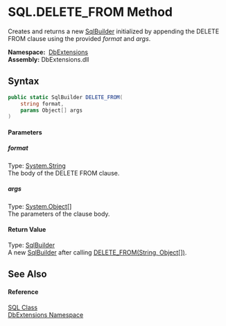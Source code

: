 SQL.DELETE_FROM Method
======================
Creates and returns a new [SqlBuilder][1] initialized by appending the DELETE FROM clause using the provided *format* and *args*.

  **Namespace:**  [DbExtensions][2]  
  **Assembly:** DbExtensions.dll

Syntax
------

```csharp
public static SqlBuilder DELETE_FROM(
	string format,
	params Object[] args
)
```

#### Parameters

##### *format*
Type: [System.String][3]  
The body of the DELETE FROM clause.

##### *args*
Type: [System.Object][4][]  
The parameters of the clause body.

#### Return Value
Type: [SqlBuilder][1]  
 A new [SqlBuilder][1] after calling [DELETE_FROM(String, Object[])][5]. 

See Also
--------

#### Reference
[SQL Class][6]  
[DbExtensions Namespace][2]  

[1]: ../SqlBuilder/README.md
[2]: ../README.md
[3]: http://msdn.microsoft.com/en-us/library/s1wwdcbf
[4]: http://msdn.microsoft.com/en-us/library/e5kfa45b
[5]: ../SqlBuilder/DELETE_FROM.md
[6]: README.md